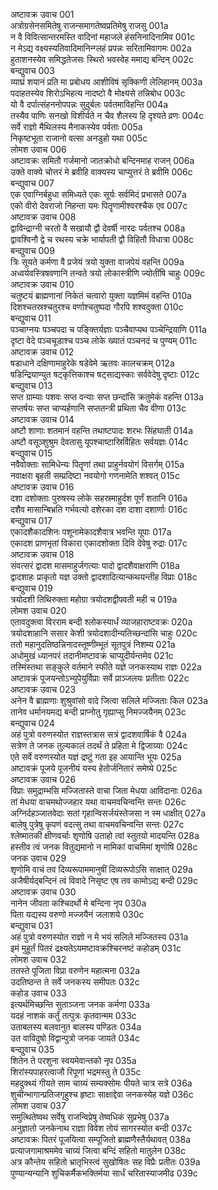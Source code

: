 अष्टावक्र उवाच	001  
अत्रोग्रसेनसमितेषु राजन्समागतेष्वप्रतिमेषु राजसु	001a  
न वै विवित्सान्तरमस्ति वादिनां महाजले हंसनिनादिनामिव	001c  
न मेऽद्य वक्ष्यस्यतिवादिमानिन्ग्लहं प्रपन्नः सरितामिवागमः	002a  
हुताशनस्येव समिद्धतेजसः स्थिरो भवस्वेह ममाद्य बन्दिन्	002c  
बन्द्युवाच	003  
व्याघ्रं शयानं प्रति मा प्रबोधय आशीविषं सृक्किणी लेलिहानम्	003a  
पदाहतस्येव शिरोऽभिहत्य नादष्टो वै मोक्ष्यसे तन्निबोध	003c  
यो वै दर्पात्संहननोपपन्नः सुदुर्बलः पर्वतमाविहन्ति	004a  
तस्यैव पाणिः सनखो विशीर्यते न चैव शैलस्य हि दृश्यते व्रणः	004c  
सर्वे राज्ञो मैथिलस्य मैनाकस्येव पर्वताः	005a  
निकृष्टभूता राजानो वत्सा अनडुहो यथा	005c  
लोमश उवाच	006  
अष्टावक्रः समितौ गर्जमानो जातक्रोधो बन्दिनमाह राजन्	006a  
उक्ते वाक्ये चोत्तरं मे ब्रवीहि वाक्यस्य चाप्युत्तरं ते ब्रवीमि	006c  
बन्द्युवाच	007  
एक एवाग्निर्बहुधा समिध्यते एकः सूर्यः सर्वमिदं प्रभासते	007a  
एको वीरो देवराजो निहन्ता यमः पितॄणामीश्वरश्चैक एव	007c  
अष्टावक्र उवाच	008  
द्वाविन्द्राग्नी चरतो वै सखायौ द्वौ देवर्षी नारदः पर्वतश्च	008a  
द्वावश्विनौ द्वे च रथस्य चक्रे भार्यापती द्वौ विहितौ विधात्रा	008c  
बन्द्युवाच	009  
त्रिः सूयते कर्मणा वै प्रजेयं त्रयो युक्ता वाजपेयं वहन्ति	009a  
अध्वर्यवस्त्रिषवणानि तन्वते त्रयो लोकास्त्रीणि ज्योतींषि चाहुः	009c  
अष्टावक्र उवाच	010  
चतुष्टयं ब्राह्मणानां निकेतं चत्वारो युक्ता यज्ञमिमं वहन्ति	010a  
दिशश्चतस्रश्चतुरश्च वर्णाश्चतुष्पदा गौरपि शश्वदुक्ता	010c  
बन्द्युवाच	011  
पञ्चाग्नयः पञ्चपदा च पङ्क्तिर्यज्ञाः पञ्चैवाप्यथ पञ्चेन्द्रियाणि	011a  
दृष्टा वेदे पञ्चचूडाश्च पञ्च लोके ख्यातं पञ्चनदं च पुण्यम्	011c  
अष्टावक्र उवाच	012  
षडाधाने दक्षिणामाहुरेके षडेवेमे ऋतवः कालचक्रम्	012a  
षडिन्द्रियाण्युत षट्कृत्तिकाश्च षट्साद्यस्काः सर्ववेदेषु दृष्टाः	012c  
बन्द्युवाच	013  
सप्त ग्राम्याः पशवः सप्त वन्याः सप्त छन्दांसि क्रतुमेकं वहन्ति	013a  
सप्तर्षयः सप्त चाप्यर्हणानि सप्ततन्त्री प्रथिता चैव वीणा	013c  
अष्टावक्र उवाच	014  
अष्टौ शाणाः शतमानं वहन्ति तथाष्टपादः शरभः सिंहघाती	014a  
अष्टौ वसूञ्शुश्रुम देवतासु यूपश्चाष्टास्रिर्विहितः सर्वयज्ञः	014c  
बन्द्युवाच	015  
नवैवोक्ताः सामिधेन्यः पितॄणां तथा प्राहुर्नवयोगं विसर्गम्	015a  
नवाक्षरा बृहती सम्प्रदिष्टा नवयोगो गणनामेति शश्वत्	015c  
अष्टावक्र उवाच	016  
दशा दशोक्ताः पुरुषस्य लोके सहस्रमाहुर्दश पूर्णं शतानि	016a  
दशैव मासान्बिभ्रति गर्भवत्यो दशेरका दश दाशा दशार्णाः	016c  
बन्द्युवाच	017  
एकादशैकादशिनः पशूनामेकादशैवात्र भवन्ति यूपाः	017a  
एकादश प्राणभृतां विकारा एकादशोक्ता दिवि देवेषु रुद्राः	017c  
अष्टावक्र उवाच	018  
संवत्सरं द्वादश मासमाहुर्जगत्याः पादो द्वादशैवाक्षराणि	018a  
द्वादशाहः प्राकृतो यज्ञ उक्तो द्वादशादित्यान्कथयन्तीह विप्राः	018c  
बन्द्युवाच	019  
त्रयोदशी तिथिरुक्ता महोग्रा त्रयोदशद्वीपवती मही च	019a  
लोमश उवाच	020  
एतावदुक्त्वा विरराम बन्दी श्लोकस्यार्धं व्याजहाराष्टवक्रः	020a  
त्रयोदशाहानि ससार केशी त्रयोदशादीन्यतिच्छन्दांसि चाहुः	020c  
ततो महानुदतिष्ठन्निनादस्तूष्णीम्भूतं सूतपुत्रं निशम्य	021a  
अधोमुखं ध्यानपरं तदानीमष्टावक्रं चाप्युदीर्यन्तमेव	021c  
तस्मिंस्तथा सङ्कुले वर्तमाने स्फीते यज्ञे जनकस्याथ राज्ञः	022a  
अष्टावक्रं पूजयन्तोऽभ्युपेयुर्विप्राः सर्वे प्राञ्जलयः प्रतीताः	022c  
अष्टावक्र उवाच	023  
अनेन वै ब्राह्मणाः शुश्रुवांसो वादे जित्वा सलिले मज्जिताः किल	023a  
तानेव धर्मानयमद्य बन्दी प्राप्नोतु गृह्याप्सु निमज्जयैनम्	023c  
बन्द्युवाच	024  
अहं पुत्रो वरुणस्योत राज्ञस्तत्रास सत्रं द्वादशवार्षिकं वै	024a  
सत्रेण ते जनक तुल्यकालं तदर्थं ते प्रहिता मे द्विजाग्र्याः	024c  
एते सर्वे वरुणस्योत यज्ञं द्रष्टुं गता इह आयान्ति भूयः	025a  
अष्टावक्रं पूजये पूजनीयं यस्य हेतोर्जनितारं समेष्ये	025c  
अष्टावक्र उवाच	026  
विप्राः समुद्राम्भसि मज्जितास्ते वाचा जिता मेधया आविदानाः	026a  
तां मेधया वाचमथोज्जहार यथा वाचमवचिन्वन्ति सन्तः	026c  
अग्निर्दहञ्जातवेदाः सतां गृहान्विसर्जयंस्तेजसा न स्म धाक्षीत्	027a  
बालेषु पुत्रेषु कृपणं वदत्सु तथा वाचमवचिन्वन्ति सन्तः	027c  
श्लेष्मातकी क्षीणवर्चाः शृणोषि उताहो त्वां स्तुतयो मादयन्ति	028a  
हस्तीव त्वं जनक वितुद्यमानो न मामिकां वाचमिमां शृणोषि	028c  
जनक उवाच	029  
शृणोमि वाचं तव दिव्यरूपाममानुषीं दिव्यरूपोऽसि साक्षात्	029a  
अजैषीर्यद्बन्दिनं त्वं विवादे निसृष्ट एष तव कामोऽद्य बन्दी	029c  
अष्टावक्र उवाच	030  
नानेन जीवता कश्चिदर्थो मे बन्दिना नृप	030a  
पिता यद्यस्य वरुणो मज्जयैनं जलाशये	030c  
बन्द्युवाच	031  
अहं पुत्रो वरुणस्योत राज्ञो न मे भयं सलिले मज्जितस्य	031a  
इमं मुहूर्तं पितरं द्रक्ष्यतेऽयमष्टावक्रश्चिरनष्टं कहोडम्	031c  
लोमश उवाच	032  
ततस्ते पूजिता विप्रा वरुणेन महात्मना	032a  
उदतिष्ठन्त ते सर्वे जनकस्य समीपतः	032c  
कहोड उवाच	033  
इत्यर्थमिच्छन्ति सुताञ्जना जनक कर्मणा	033a  
यदहं नाशकं कर्तुं तत्पुत्रः कृतवान्मम	033c  
उताबलस्य बलवानुत बालस्य पण्डितः	034a  
उत वाविदुषो विद्वान्पुत्रो जनक जायते	034c  
बन्द्युवाच	035  
शितेन ते परशुना स्वयमेवान्तको नृप	035a  
शिरांस्यपाहरत्वाजौ रिपूणां भद्रमस्तु ते	035c  
महदुक्थ्यं गीयते साम चाग्र्यं सम्यक्सोमः पीयते चात्र सत्रे	036a  
शुचीन्भागान्प्रतिजगृहुश्च हृष्टाः साक्षाद्देवा जनकस्येह यज्ञे	036c  
लोमश उवाच	037  
समुत्थितेष्वथ सर्वेषु राजन्विप्रेषु तेष्वधिकं सुप्रभेषु	037a  
अनुज्ञातो जनकेनाथ राज्ञा विवेश तोयं सागरस्योत बन्दी	037c  
अष्टावक्रः पितरं पूजयित्वा सम्पूजितो ब्राह्मणैस्तैर्यथावत्	038a  
प्रत्याजगामाश्रममेव चाग्र्यं जित्वा बन्दिं सहितो मातुलेन	038c  
अत्र कौन्तेय सहितो भ्रातृभिस्त्वं सुखोषितः सह विप्रैः प्रतीतः	039a  
पुण्यान्यन्यानि शुचिकर्मैकभक्तिर्मया सार्धं चरितास्याजमीढ	039c  

